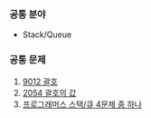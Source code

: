 
### 공통 분야
- Stack/Queue

### 공통 문제
1. [9012 괄호](https://www.acmicpc.net/problem/9012)
2. [2054 괄호의 값](https://www.acmicpc.net/problem/2504)
3. [프로그래머스 스택/큐 4문제 중 하나](https://programmers.co.kr/learn/courses/30/parts/12081)

